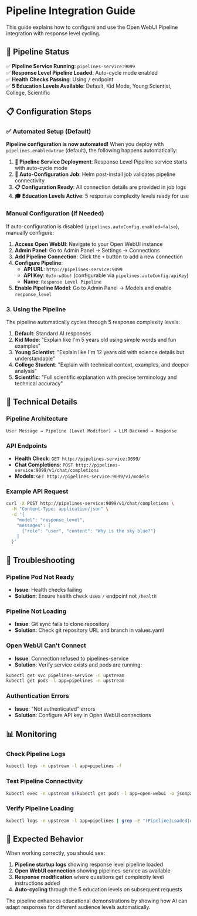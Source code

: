 # Pipeline Integration Guide

This guide explains how to configure and use the Open WebUI Pipeline integration with response level cycling.

## 🚀 Pipeline Status

✅ **Pipeline Service Running**: `pipelines-service:9099`  
✅ **Response Level Pipeline Loaded**: Auto-cycle mode enabled  
✅ **Health Checks Passing**: Using `/` endpoint  
✅ **5 Education Levels Available**: Default, Kid Mode, Young Scientist, College, Scientific  

## 📋 Configuration Steps

### ✅ Automated Setup (Default)

**Pipeline configuration is now automated!** When you deploy with `pipelines.enabled=true` (default), the following happens automatically:

1. **🚀 Pipeline Service Deployment**: Response Level Pipeline service starts with auto-cycle mode
2. **🔧 Auto-Configuration Job**: Helm post-install job validates pipeline connectivity  
3. **📋 Configuration Ready**: All connection details are provided in job logs
4. **🎓 Education Levels Active**: 5 response complexity levels ready for use

### Manual Configuration (If Needed)

If auto-configuration is disabled (`pipelines.autoConfig.enabled=false`), manually configure:

1. **Access Open WebUI**: Navigate to your Open WebUI instance
2. **Admin Panel**: Go to Admin Panel → Settings → Connections
3. **Add Pipeline Connection**: Click the `+` button to add a new connection
4. **Configure Pipeline**:
   - **API URL**: `http://pipelines-service:9099`
   - **API Key**: `0p3n-w3bu!` (configurable via `pipelines.autoConfig.apiKey`)
   - **Name**: `Response Level Pipeline`
5. **Enable Pipeline Model**: Go to Admin Panel → Models and enable `response_level`

### 3. Using the Pipeline

The pipeline automatically cycles through 5 response complexity levels:

1. **Default**: Standard AI responses
2. **Kid Mode**: "Explain like I'm 5 years old using simple words and fun examples"
3. **Young Scientist**: "Explain like I'm 12 years old with science details but understandable"
4. **College Student**: "Explain with technical context, examples, and deeper analysis"
5. **Scientific**: "Full scientific explanation with precise terminology and technical accuracy"

## 🔧 Technical Details

### Pipeline Architecture

```
User Message → Pipeline (Level Modifier) → LLM Backend → Response
```

### API Endpoints

- **Health Check**: `GET http://pipelines-service:9099/`
- **Chat Completions**: `POST http://pipelines-service:9099/v1/chat/completions`
- **Models**: `GET http://pipelines-service:9099/v1/models`

### Example API Request

```bash
curl -X POST http://pipelines-service:9099/v1/chat/completions \
  -H "Content-Type: application/json" \
  -d '{
    "model": "response_level",
    "messages": [
      {"role": "user", "content": "Why is the sky blue?"}
    ]
  }'
```

## 🐛 Troubleshooting

### Pipeline Pod Not Ready
- **Issue**: Health checks failing
- **Solution**: Ensure health check uses `/` endpoint not `/health`

### Pipeline Not Loading
- **Issue**: Git sync fails to clone repository
- **Solution**: Check git repository URL and branch in values.yaml

### Open WebUI Can't Connect
- **Issue**: Connection refused to pipelines-service
- **Solution**: Verify service exists and pods are running:
```bash
kubectl get svc pipelines-service -n upstream
kubectl get pods -l app=pipelines -n upstream
```

### Authentication Errors
- **Issue**: "Not authenticated" errors
- **Solution**: Configure API key in Open WebUI connections

## 📊 Monitoring

### Check Pipeline Logs
```bash
kubectl logs -n upstream -l app=pipelines -f
```

### Test Pipeline Connectivity
```bash
kubectl exec -n upstream $(kubectl get pods -l app=open-webui -o jsonpath='{.items[0].metadata.name}') -- curl -s http://pipelines-service:9099/
```

### Verify Pipeline Loading
```bash
kubectl logs -n upstream -l app=pipelines | grep -E "(Pipeline|Loaded|Available)"
```

## 🎯 Expected Behavior

When working correctly, you should see:

1. **Pipeline startup logs** showing response level pipeline loaded
2. **Open WebUI connection** showing pipelines-service as available
3. **Response modification** where questions get complexity level instructions added
4. **Auto-cycling** through the 5 education levels on subsequent requests

The pipeline enhances educational demonstrations by showing how AI can adapt responses for different audience levels automatically.